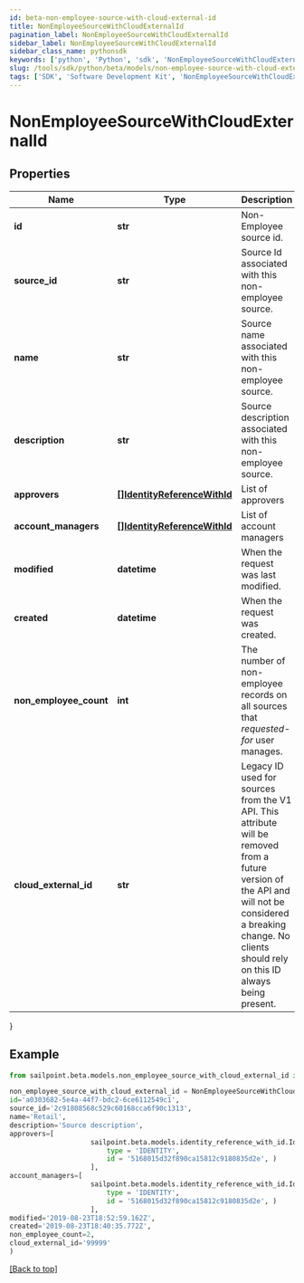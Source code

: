 ```yaml
---
id: beta-non-employee-source-with-cloud-external-id
title: NonEmployeeSourceWithCloudExternalId
pagination_label: NonEmployeeSourceWithCloudExternalId
sidebar_label: NonEmployeeSourceWithCloudExternalId
sidebar_class_name: pythonsdk
keywords: ['python', 'Python', 'sdk', 'NonEmployeeSourceWithCloudExternalId', 'BetaNonEmployeeSourceWithCloudExternalId'] 
slug: /tools/sdk/python/beta/models/non-employee-source-with-cloud-external-id
tags: ['SDK', 'Software Development Kit', 'NonEmployeeSourceWithCloudExternalId', 'BetaNonEmployeeSourceWithCloudExternalId']
---
```


# NonEmployeeSourceWithCloudExternalId


## Properties

Name | Type | Description | Notes
------------ | ------------- | ------------- | -------------
**id** | **str** | Non-Employee source id. | [optional] 
**source_id** | **str** | Source Id associated with this non-employee source. | [optional] 
**name** | **str** | Source name associated with this non-employee source. | [optional] 
**description** | **str** | Source description associated with this non-employee source. | [optional] 
**approvers** | [**[]IdentityReferenceWithId**](identity-reference-with-id) | List of approvers | [optional] 
**account_managers** | [**[]IdentityReferenceWithId**](identity-reference-with-id) | List of account managers | [optional] 
**modified** | **datetime** | When the request was last modified. | [optional] 
**created** | **datetime** | When the request was created. | [optional] 
**non_employee_count** | **int** | The number of non-employee records on all sources that *requested-for* user manages. | [optional] 
**cloud_external_id** | **str** | Legacy ID used for sources from the V1 API. This attribute will be removed from a future version of the API and will not be considered a breaking change. No clients should rely on this ID always being present. | [optional] 
}

## Example

```python
from sailpoint.beta.models.non_employee_source_with_cloud_external_id import NonEmployeeSourceWithCloudExternalId

non_employee_source_with_cloud_external_id = NonEmployeeSourceWithCloudExternalId(
id='a0303682-5e4a-44f7-bdc2-6ce6112549c1',
source_id='2c91808568c529c60168cca6f90c1313',
name='Retail',
description='Source description',
approvers=[
                    sailpoint.beta.models.identity_reference_with_id.Identity Reference With Id(
                        type = 'IDENTITY', 
                        id = '5168015d32f890ca15812c9180835d2e', )
                    ],
account_managers=[
                    sailpoint.beta.models.identity_reference_with_id.Identity Reference With Id(
                        type = 'IDENTITY', 
                        id = '5168015d32f890ca15812c9180835d2e', )
                    ],
modified='2019-08-23T18:52:59.162Z',
created='2019-08-23T18:40:35.772Z',
non_employee_count=2,
cloud_external_id='99999'
)

```
[[Back to top]](#) 

